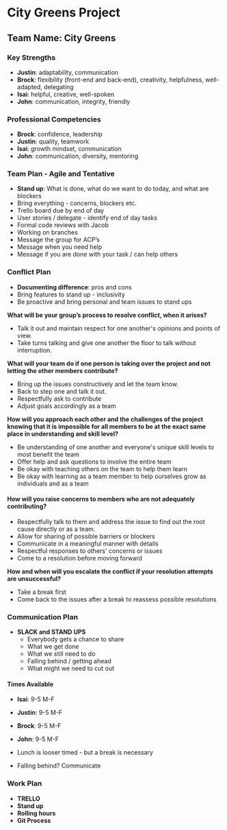 # City Greens Project

## Team Name: City Greens

### Key Strengths

- **Justin**: adaptability, communication
- **Brock**: flexibility (front-end and back-end), creativity, helpfulness, well-adapted,
delegating
- **Isai**: helpful, creative, well-spoken
- **John**: communication, integrity, friendly

### Professional Competencies

- **Brock**: confidence, leadership
- **Justin**: quality, teamwork
- **Isai**: growth mindset, communication
- **John**: communication, diversity, mentoring

### Team Plan - Agile and Tentative

- **Stand up**: What is done, what do we want to do today, and what are blockers
- Bring everything - concerns, blockers etc.
- Trello board due by end of day
- User stories / delegate - identify end of day tasks
- Formal code reviews with Jacob
- Working on branches
- Message the group for ACP’s
- Message when you need help
- Message if you are done with your task / can help others

### Conflict Plan

- **Documenting difference**: pros and cons
- Bring features to stand up - inclusivity
- Be proactive and bring personal and team issues to stand ups

**What will be your group’s process to resolve conflict, when it arises?**

- Talk it out and maintain respect for one another's opinions and points of view.
- Take turns talking and give one another the floor to talk without interruption.

**What will your team do if one person is taking over the project and not letting
the other members contribute?**

- Bring up the issues constructively and let the team know.
- Back to step one and talk it out.
- Respectfully ask to contribute
- Adjust goals accordingly as a team

**How will you approach each other and the challenges of the project knowing that
it is impossible for all members to be at the exact same place in understanding
and skill level?**

- Be understanding of one another and everyone's unique skill levels to most benefit
the team
- Offer help and ask questions to involve the entire team
- Be okay with teaching others on the team to help them learn
- Be okay with learning as a team member to help ourselves grow as individuals and
as a team

#### How will you raise concerns to members who are not adequately contributing?

- Respectfully talk to them and address the issue to find out the root cause directly
or as a team.
- Allow for sharing of possible barriers or blockers
- Communicate in a meaningful manner with details
- Respectful responses to others' concerns or issues
- Come to a resolution before moving forward

**How and when will you escalate the conflict if your resolution attempts are unsuccessful?**

- Take a break first
- Come back to the issues after a break to reassess possible resolutions

### Communication Plan

- **SLACK and STAND UPS**
  - Everybody gets a chance to share
  - What we get done
  - What we still need to do
  - Falling behind / getting ahead
  - What might we need to cut out

#### Times Available

- **Isai**: 9-5 M-F
- **Justin**: 9-5 M-F
- **Brock**: 9-5 M-F
- **John**: 9-5 M-F

- Lunch is looser timed - but a break is necessary
- Falling behind? Communicate

### Work Plan

- **TRELLO**
- **Stand up**
- **Rolling hours**
- **Git Process**
